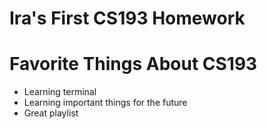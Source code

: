 # Ira's First CS193 Homework

# Favorite Things About CS193
- Learning terminal
- Learning important things for the future
- Great playlist
